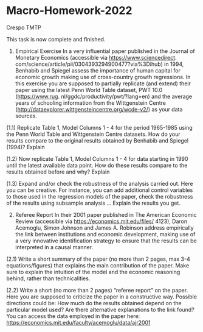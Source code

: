 # Macro-Homework-2022
Crespo TMTP


This task is now complete and finished.

1. Empirical Exercise
In a very influential paper published in the Journal of Monetary Economics (accessible via https://www.sciencedirect. com/science/article/pii/0304393294900477?via%3Dihub) in 1994, Benhabib and Spiegel assess the importance of human capital for economic growth making use of cross-country growth regressions. In this exercise you are supposed to partially replicate (and extend) their paper using the latest Penn World Table dataset, PWT 10.0 (https://www.rug. nl/ggdc/productivity/pwt/?lang=en) and the average years of schooling information from the Wittgenstein Centre (http://dataexplorer.wittgensteincentre.org/wcde-v2/) as your data sources.

(1.1) Replicate Table 1, Model Columns 1 - 4 for the period 1965-1985 using the Penn World Table and Wittgenstein Centre datasets. How do your results compare to the original results obtained by Benhabib and Spiegel (1994)? Explain

(1.2) Now replicate Table 1, Model Columns 1 - 4 for data starting in 1990 until the latest available data point. How do these results compare to the results obtained before and why? Explain

(1.3) Expand and/or check the robustness of the analysis carried out. Here you can be creative. For instance, you can add additional control variables to those used in the regression models of the paper, check the robustness of the results using subsample analysis ... Explain the results you get.

2. Referee Report
In their 2001 paper published in The American Economic Review (accessible via https://economics.mit.edu/files/ 4123), Daron Acemoglu, Simon Johnson and James A. Robinson address empirically the link between institutions and economic development, making use of a very innovative identification strategy to ensure that the results can be interpreted in a causal manner.

(2.1) Write a short summary of the paper (no more than 2 pages, max 3-4 equations/figures) that explains the main contribution of the paper. Make sure to explain the intuition of the model and the economic reasoning behind, rather than technicalities.

(2.2) Write a short (no more than 2 pages) “referee report” on the paper. Here you are supposed to criticize the paper in a constructive way. Possible directions could be: How much do the results obtained depend on the particular model used? Are there alternative explanations to the link found? You can access the data employed in the paper here: https://economics.mit.edu/faculty/acemoglu/data/ajr2001
